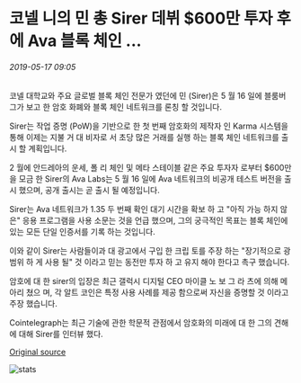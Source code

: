 # 코넬 니의 민 총 Sirer 데뷔 $600만 투자 후에 Ava 블록 체인 ...

###### 2019-05-17 09:05

코넬 대학교와 주요 글로벌 블록 체인 전문가 였던에 민 (Sirer)은 5 월 16 일에 블룸버그가 보고 한 암호 화폐와 블록 체인 네트워크를 론칭 할 것입니다.

Sirer는 작업 증명 (PoW)을 기반으로 한 첫 번째 암호화의 제작자 인 Karma 시스템을 통해 이제는 지불 거 대 비자로 서 초당 많은 거래를 실행 하는 블록 체인 네트워크를 출시 할 계획입니다.

2 월에 안드레아의 운세, 폴 리 체인 및 메타 스테이블 같은 주요 투자자 로부터 $600만을 모금 한 Sirer의 Ava Labs는 5 월 16 일에 Ava 네트워크의 비공개 테스트 버전을 출시 했으며, 공개 출시는 곧 출시 될 예정입니다.

Sirer는 Ava 네트워크가 1.35 두 번째 확인 대기 시간을 확보 하 고 "아직 가능 하지 않은" 응용 프로그램을 사용 소문는 것을 언급 했으며, 그의 궁극적인 목표는 블록 체인에 있는 모든 단일 인증서를 기록 하는 것입니다.

이와 같이 Sirer는 사람들이과 대 광고에서 구입 한 크립 토를 주장 하는 "장기적으로 광범위 하 게 사용 될" 것 이라고 믿는 동전만 투자 하 고 유지 해야 한다고 촉구 했습니다.

암호에 대 한 sirer의 입장은 최근 갤럭시 디지털 CEO 마이클 노 보 그 라 츠에 의해 메아리 쳤으 며, 각 알트 코인은 특정 사용 사례를 제공 함으로써 자신을 증명할 것 이라고 주장 했습니다.

Cointelegraph는 최근 기술에 관한 학문적 관점에서 암호화의 미래에 대 한 그의 견해에 대해 Sirer를 인터뷰 했다.

[Original source](https://cointelegraph.com/news/cornell-unis-emin-gun-sirer-debuts-ava-blockchain-following-6-million-investment)

![stats](https://c.statcounter.com/11760860/0/a89fa40b/1/ "stats")